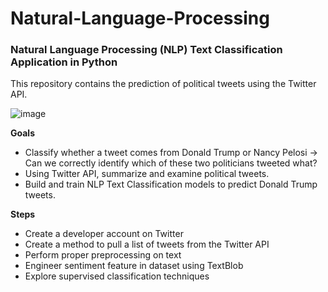 # Natural-Language-Processing
### Natural Language Processing (NLP) Text Classification Application in Python

This repository contains the prediction of political tweets using the Twitter API.

![image](https://user-images.githubusercontent.com/41403941/56247928-4193b380-605b-11e9-8071-d8c3656c55a8.jpeg)

**Goals**

- Classify whether a tweet comes from Donald Trump or Nancy Pelosi -> Can we correctly identify which of these two politicians tweeted what?
- Using Twitter API, summarize and examine political tweets.
- Build and train NLP Text Classification models to predict Donald Trump tweets.

**Steps**

- Create a developer account on Twitter
- Create a method to pull a list of tweets from the Twitter API
- Perform proper preprocessing on text
- Engineer sentiment feature in dataset using TextBlob
- Explore supervised classification techniques
